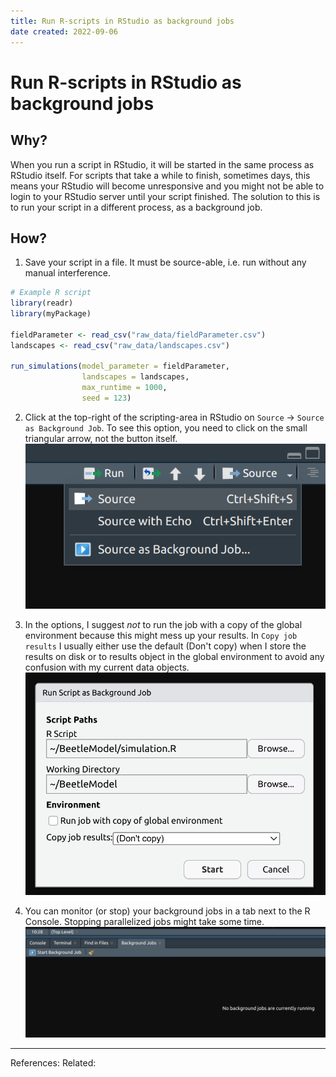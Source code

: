 ```yaml
---
title: Run R-scripts in RStudio as background jobs
date created: 2022-09-06
---
```

# Run R-scripts in RStudio as background jobs

## Why?
When you run a script in RStudio, it will be started in the same process as RStudio itself. For scripts that take a while to finish, sometimes days, this means your RStudio will become unresponsive and you might not be able to login to your RStudio server until your script finished. The solution to this is to run your script in a different process, as a background job.

## How?
1. Save your script in a file. It must be source-able, i.e. run without any manual interference.
```R
# Example R script
library(readr)
library(myPackage)

fieldParameter <- read_csv("raw_data/fieldParameter.csv")
landscapes <- read_csv("raw_data/landscapes.csv")

run_simulations(model_parameter = fieldParameter, 
                landscapes = landscapes, 
                max_runtime = 1000, 
                seed = 123)
```

2. Click at the top-right of the scripting-area in RStudio on `Source` -> `Source as Background Job`. To see this option, you need to click on the small triangular arrow, not the button itself.
![](attachments/source_as_bg_job.png)

3. In the options, I suggest *not* to run the job with a copy of the global environment because this might mess up your results. In `Copy job results` I usually either use the default (Don't copy) when I store the results on disk or to results object in the global environment to avoid any confusion with my current data objects.
![](attachments/bg_job_options.png)

4. You can monitor (or stop) your background jobs in a tab next to the R Console. Stopping parallelized jobs might take some time.
![](attachments/bg_monitor.png)



---
References: 
Related: 
